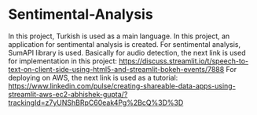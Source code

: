 # Sentimental-Analysis

In this project, Turkish is used as a main language.
In this project, an application for sentimental analysis is created. For sentimental analysis, SumAPI library is used.
Basically for audio detection, the next link is used for implementation in this project: https://discuss.streamlit.io/t/speech-to-text-on-client-side-using-html5-and-streamlit-bokeh-events/7888
For deploying on AWS, the next link is used as a tutorial: https://www.linkedin.com/pulse/creating-shareable-data-apps-using-streamlit-aws-ec2-abhishek-gupta/?trackingId=z7yUNShBRpC60eak4Pg%2BcQ%3D%3D
